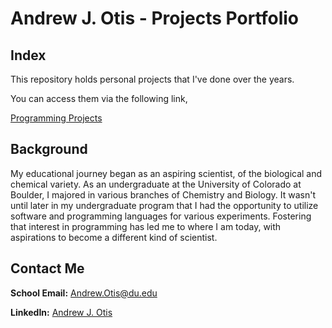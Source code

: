 # Andrew J. Otis - Projects Portfolio

## Index
This repository holds personal projects that I've done over the years. 

You can access them via the following link,

[Programming Projects](https://github.com/JAMPS657/Personal_Projects/tree/main/Personal%20Programming%20Projects)

## Background
My educational journey began as an aspiring scientist, of the biological and chemical variety. As an undergraduate at the University of Colorado at Boulder, I majored in various branches of Chemistry and Biology. It wasn't until later in my undergraduate program that I had the opportunity to utilize software and programming languages for various experiments.  Fostering that interest in programming has led me to where I am today, with aspirations to become a different kind of scientist.

## Contact Me
**School Email:** Andrew.Otis@du.edu

**LinkedIn:** [Andrew J. Otis](https://www.linkedin.com/in/andrew-james-otis/)
